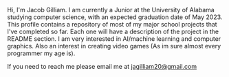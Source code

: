 Hi, I'm Jacob Gilliam.
I am currently a Junior at the University of Alabama studying computer science, with an expected graduation date of May 2023.
This profile contains a repository of most of my major school projects that I've completed so far.
Each one will have a description of the project in the README section.
I am very interested in AI/machine learning and computer graphics. Also an interest in creating video games (As im sure almost every programmer my age is).

If you need to reach me please email me at jagilliam20@gmail.com

<!---
jagilliam1/jagilliam1 is a ✨ special ✨ repository because its `README.md` (this file) appears on your GitHub profile.
You can click the Preview link to take a look at your changes.
--->
